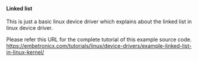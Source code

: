 
#### Linked list

This is just a basic linux device driver which explains about the linked list in linux device driver.

Please refer this URL for the complete tutorial of this example source code.
https://embetronicx.com/tutorials/linux/device-drivers/example-linked-list-in-linux-kernel/
